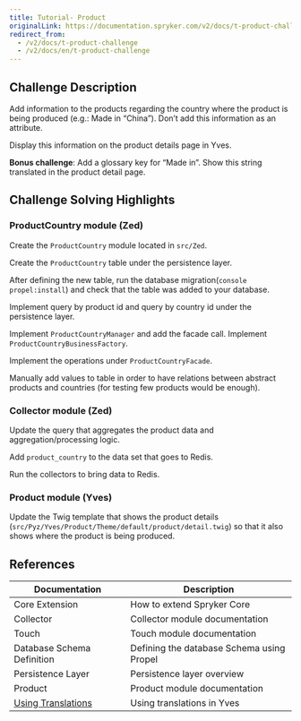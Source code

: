 ```yaml
---
title: Tutorial- Product
originalLink: https://documentation.spryker.com/v2/docs/t-product-challenge
redirect_from:
  - /v2/docs/t-product-challenge
  - /v2/docs/en/t-product-challenge
---
```


<!-- used to be: http://spryker.github.io/onboarding/product/ -->

## Challenge Description
Add information to the products regarding the country where the product is being produced (e.g.: Made in “China”). Don’t add this information as an attribute.

Display this information on the product details page in Yves.

**Bonus challenge**: Add a glossary key for “Made in”. Show this string translated in the product detail page.

## Challenge Solving Highlights
### ProductCountry module (Zed)
Create the `ProductCountry` module located in `src/Zed`.

Create the `ProductCountry` table under the persistence layer.

After defining the new table, run the database migration(`console propel:install`) and check that the table was added to your database.

Implement query by product id and query by country id under the persistence layer.

Implement `ProductCountryManager` and add the facade call. Implement `ProductCountryBusinessFactory`.

Implement the operations under `ProductCountryFacade`.

Manually add values to table in order to have relations between abstract products and countries (for testing few products would be enough).

### Collector module (Zed)
Update the query that aggregates the product data and aggregation/processing logic.

Add `product_country` to the data set that goes to Redis.

Run the collectors to bring data to Redis.

### Product module (Yves)
Update the Twig template that shows the product details (`src/Pyz/Yves/Product/Theme/default/product/detail.twig`) so that it also shows where the product is being produced.

## References

| Documentation | Description |
| --- | --- |
|  Core Extension| How to extend Spryker Core |
| Collector | Collector module documentation |
| Touch | Touch module documentation |
| Database Schema Definition | Defining the database Schema using Propel |
| Persistence Layer | Persistence layer overview |
| Product | Product module documentation |
| [Using Translations](/docs/scos/dev/tutorials/201903.0/advanced/tutorial-using-translations.html) |Using translations in Yves  |
